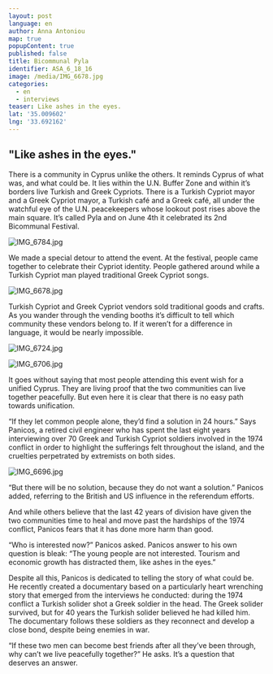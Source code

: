 ```yaml
---
layout: post
language: en
author: Anna Antoniou
map: true
popupContent: true
published: false
title: Bicommunal Pyla
identifier: ASA_6_18_16
image: /media/IMG_6678.jpg
categories:
  - en
  - interviews
teaser: Like ashes in the eyes.
lat: '35.009602'
lng: '33.692162'
---
```

## "Like ashes in the eyes."

There is a community in Cyprus unlike the others. It reminds Cyprus of what was, and what could be. It lies within the U.N. Buffer Zone and within it’s borders live Turkish and Greek Cypriots. There is a Turkish Cypriot mayor and a Greek Cypriot mayor, a Turkish café and a Greek café, all under the watchful eye of the U.N. peacekeepers whose lookout post rises above the main square. It’s called Pyla and on June 4th it celebrated its 2nd Bicommunal Festival. 

![IMG_6784.jpg]({{site.baseurl}}/media/IMG_6784.jpg)

We made a special detour to attend the event. At the festival, people came together to celebrate their Cypriot identity. People gathered around while a Turkish Cypriot man played traditional Greek Cypriot songs. 

![IMG_6678.jpg]({{site.baseurl}}/media/IMG_6678.jpg)


Turkish Cypriot and Greek Cypriot vendors sold traditional goods and crafts. As you wander through the vending booths it’s difficult to tell which community these vendors belong to. If it weren’t for a difference in language, it would be nearly impossible. 

![IMG_6724.jpg]({{site.baseurl}}/media/IMG_6724.jpg)

![IMG_6706.jpg]({{site.baseurl}}/media/IMG_6706.jpg)


It goes without saying that most people attending this event wish for a unified Cyprus. They are living proof that the two communities can live together peacefully. But even here it is clear that there is no easy path towards unification. 

“If they let common people alone, they’d find a solution in 24 hours.” Says Panicos, a retired civil engineer who has spent the last eight years interviewing over 70 Greek and Turkish Cypriot soldiers involved in the 1974 conflict in order to highlight the sufferings felt throughout the island, and the cruelties perpetrated by extremists on both sides.

![IMG_6696.jpg]({{site.baseurl}}/media/IMG_6696.jpg)

“But there will be no solution, because they do not want a solution.” Panicos added, referring to the British and US influence in the referendum efforts.  

And while others believe that the last 42 years of division have given the two communities time to heal and move past the hardships of the 1974 conflict, Panicos fears that it has done more harm than good. 

“Who is interested now?” Panicos asked. Panicos answer to his own question is bleak: “The young people are not interested. Tourism and economic growth has distracted them, like ashes in the eyes.”

Despite all this, Panicos is dedicated to telling the story of what could be. He recently created a documentary based on a particularly heart wrenching story that emerged from the interviews he conducted: during the 1974 conflict a Turkish solider shot a Greek soldier in the head. The Greek solider survived, but for 40 years the Turkish solider believed he had killed him. The documentary follows these soldiers as they reconnect and develop a close bond, despite being enemies in war. 

“If these two men can become best friends after all they’ve been through, why can’t we live peacefully together?” He asks. It’s a question that deserves an answer. 

